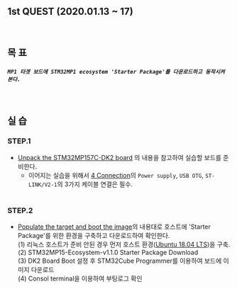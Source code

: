 
## 1st QUEST (2020.01.13 ~ 17)
<br/>

## 목 표
##### `MP1 타겟 보드에 STM32MP1 ecosystem 'Starter Package'를 다운로드하고 동작시켜 본다.`
<br/>

## 실 습
### STEP.1
+ [Unpack the STM32MP157C-DK2 board](https://wiki.st.com/stm32mpu/wiki/Getting_started/STM32MP1_boards/STM32MP157C-DK2/Let%27s_start/Unpack_the_STM32MP157C-DK2_board) 의 내용을 참고하여 실습할 보드를 준비한다.
  - 이어지는 실습을 위해서 [4 Connection](https://wiki.st.com/stm32mpu/wiki/Getting_started/STM32MP1_boards/STM32MP157C-DK2/Let%27s_start/Unpack_the_STM32MP157C-DK2_board#Connection)의 `Power supply`, `USB OTG`, `ST-LINK/V2-1`의 3가지 케이블 연결은 필수.
<br/><br/>

### STEP.2
+ [Populate the target and boot the image](https://wiki.st.com/stm32mpu/wiki/Getting_started/STM32MP1_boards/STM32MP157C-DK2/Let%27s_start/Populate_the_target_and_boot_the_image)의 내용대로 호스트에 'Starter Package'를 위한 환경을 구축하고 다운로드하여 확인한다.<br/>
  (1) 리눅스 호스트가 준비 안된 경우 먼저 호스트 환경([Ubuntu 18.04 LTS](https://ubuntu.com/#download))을 구축.<br/>
  (2) STM32MP15-Ecosystem-v1.1.0 Starter Package Download<br/>
  (3) DK2 Board Boot 설정 후 STM32Cube Programmer를 이용하여 보드에 이미지 다운로드<br/>
  (4) Consol terminal을 이용하여 부팅로그 확인<br/>
